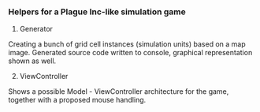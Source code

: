 ### Helpers for a Plague Inc-like simulation game

1. Generator 

Creating a bunch of grid cell instances (simulation units) based on a map image. Generated source code written to console, graphical representation shown as well.

2. ViewController

Shows a possible Model - ViewController architecture for the game, together with a proposed mouse handling.

